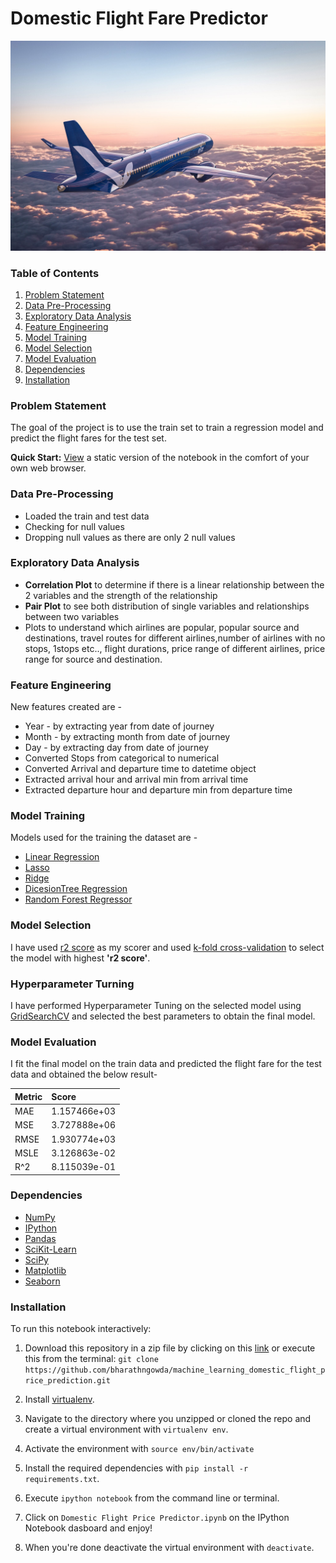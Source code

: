 
# Domestic Flight Fare Predictor

![App Screenshot](https://github.com/bharathngowda/machine_learning_domestic_flight_price_prediction/blob/main/Breeze%20Airways_166655077_303814634409055_8038496796049085212_n.jpeg)

### Table of Contents

1. [Problem Statement](#Problem-Statement)
2. [Data Pre-Processing](#Data-Pre-Processing)
3. [Exploratory Data Analysis](#Exploratory-Data-Analysis)
4. [Feature Engineering](#Feature-Engineering)
5. [Model Training](#Model-Building)
6. [Model Selection](#Model-Selection)
7. [Model Evaluation](#Model-Evaluation)
8. [Dependencies](#Dependencies)
9. [Installation](#Installation)

### Problem Statement

The goal of the project is to use the train set to train a regression model and predict the flight fares for the test set.

**Quick Start:** [View](https://github.com/bharathngowda/machine_learning_domestic_flight_price_prediction/blob/main/Domestic%20Flight%20Price%20Predictor.ipynb) a static version of the notebook in the comfort of your own web browser.

### Data Pre-Processing

- Loaded the train and test data
- Checking for null values 
- Dropping null values as there are only 2 null values


### Exploratory Data Analysis

- **Correlation Plot** to determine if there is a linear relationship between the 2 variables and the strength of the relationship
- **Pair Plot**  to see both distribution of single variables and relationships between two variables
- Plots to understand which airlines are popular, popular source and destinations, travel routes for different airlines,number of airlines with no stops, 1stops etc.., flight durations, price range of different airlines, price range for source and destination.


### Feature Engineering

New features created are - 
* Year - by extracting year from date of journey
* Month - by extracting month from date of journey
* Day - by extracting day from date of journey
* Converted Stops from categorical to numerical
* Converted Arrival and departure time to datetime object
* Extracted arrival hour and arrival min from arrival time
* Extracted departure hour and departure min from departure time

### Model Training

Models used for the training the dataset are - 

- [Linear Regression](https://scikit-learn.org/stable/modules/generated/sklearn.linear_model.LinearRegression.html)
- [Lasso](https://scikit-learn.org/stable/modules/generated/sklearn.linear_model.Lasso.html)
- [Ridge](https://scikit-learn.org/stable/modules/generated/sklearn.linear_model.Ridge.html)
- [DicesionTree Regression](https://scikit-learn.org/stable/modules/generated/sklearn.tree.DecisionTreeRegressor.html)
- [Random Forest Regressor](https://scikit-learn.org/stable/modules/generated/sklearn.ensemble.RandomForestRegressor.html)

### Model Selection

I have used [r2 score](https://scikit-learn.org/stable/modules/generated/sklearn.metrics.r2_score.html) as my scorer and used [k-fold cross-validation](https://scikit-learn.org/stable/modules/generated/sklearn.model_selection.cross_val_score.html)
to select the model with highest **'r2 score'**.

### Hyperparameter Turning 

I have performed Hyperparameter Tuning on the selected model using [GridSearchCV](https://scikit-learn.org/stable/modules/generated/sklearn.model_selection.GridSearchCV.html) and selected the best parameters to obtain the final model.


### Model Evaluation

I fit the final model on the train data and predicted the flight fare for the test data and obtained the below result-

| Metric    | Score    |
| :-------- | :------- |
| MAE	|1.157466e+03
| MSE	|3.727888e+06
| RMSE	|1.930774e+03
| MSLE	|3.126863e-02
| R^2	|8.115039e-01

### Dependencies
* [NumPy](http://www.numpy.org/)
* [IPython](http://ipython.org/)
* [Pandas](http://pandas.pydata.org/)
* [SciKit-Learn](http://scikit-learn.org/stable/)
* [SciPy](http://www.scipy.org/)
* [Matplotlib](http://matplotlib.org/)
* [Seaborn](https://seaborn.pydata.org/)

### Installation

To run this notebook interactively:

1. Download this repository in a zip file by clicking on this [link](https://github.com/bharathngowda/machine_learning_domestic_flight_price_prediction/archive/refs/heads/main.zip) or execute this from the terminal:
`git clone https://github.com/bharathngowda/machine_learning_domestic_flight_price_prediction.git`

2. Install [virtualenv](http://virtualenv.readthedocs.org/en/latest/installation.html).
3. Navigate to the directory where you unzipped or cloned the repo and create a virtual environment with `virtualenv env`.
4. Activate the environment with `source env/bin/activate`
5. Install the required dependencies with `pip install -r requirements.txt`.
6. Execute `ipython notebook` from the command line or terminal.
7. Click on `Domestic Flight Price Predictor.ipynb` on the IPython Notebook dasboard and enjoy!
8. When you're done deactivate the virtual environment with `deactivate`.
